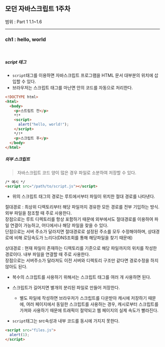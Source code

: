 ## 모던 자바스크립트 1주차

범위 : Part 1 1.1~1.6

---

### ch1 : hello, world

<br/>

##### script 태그

- <code>script</code>태그를 이용하면 자바스크립트 프로그램을 HTML 문서 대부분의 위치에 삽입할 수 있다.
- 브라우저는 스크립트 태그를 마난면 안의 코드를 자동으로 처리한다.

```html
<!DOCTYPE html>
<html>
  <body>
    <p>스트립트 전</p>
    *!*
    <script>
      alert("hello, world!");
    </script>
    */!*
    <p>스크립트 후</p>
  </body>
</html>
```

##### 외부 스크립트

> 자바스크립트 코드 양이 많은 경우 파일로 소분하여 저장할 수 있다.

```html
/* 예시 */
<script src="/path/to/script.js"></script>
```

- 위의 스크립트 태그의 경로는 루트에서부터 파일이 위치한 절대 경로를 나타낸다.

절대경로 : 최상위 디렉토리부터 해당 파일까지 경유한 모든 경로를 전부 기입하는 방식. 외부 파일을 참조할 때 주로 사용한다. <br/>
장점으로는 루트 디렉토리를 항상 포함하기 때문에 외부에서도 절대경로를 이용하여 파일 연결이 가능하고, 어디에서나 해당 파일을 찾을 수 있다. <br/>
단점으로는 서버 주소가 달라지면 절대경로로 설정된 주소를 모두 수정해야하며, 상대경로에 비해 로딩속도가 느리다(DNS조회를 통해 해당파일을 찾기 때문에)

상대경로 : 현재 파일이 존재하는 디렉토리를 기준으로 해당 파일까지의 위치를 작성한 경로이다. 내부 파일을 연결할 때 주로 사용한다.<br/>
장점으로는 서버주소가 달라져도 이전 서버와 디렉토리 구조만 같다면 경로수정을 하지않아도 된다.

- 복수의 스크립트를 사용하기 위해서는 스크립트 태그를 여러 개 사용하면 된다.
- 스크립트가 길어지면 별개의 분리된 파일로 만들어 저장한다.

  - 별도 파일에 작성하면 브라우저가 스크립트를 다운받아 캐시에 저장하기 때문에, 여러 페이지에서 동일한 스크립트를 사용하는 경우, 캐시로부터 스크립트를 가져와 사용하기 때문에 트래픽이 절약되고 웹 페이지의 실제 속도가 빨라진다.

- <code>script</code>태그는 src속성과 내부 코드를 동시에 가지지 못한다.

```html
<script src="files.js">
  alert(1);
</script>
```
